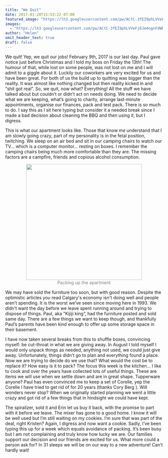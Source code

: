 ```yaml
---
title: "We Quit"
date: 2017-01-28T15:53:22-07:00
featured_image: "https://lh3.googleusercontent.com/pw/ACtC-3fEI9phLVVeFj6Jm4ognFdWDLNVOkH7ln-D6u4AZ95boD__dBDt5xyYi6EcGtCBEiWqyJ70_5WP273uDGiGr1-48qhxwYk0DWDb56qk1ZCmn_8mwlO-WXKiFgV1s1rDIkB1qXh1ql9wRGtObribXZTofg=w1216-h912-no"
images:
  - "https://lh3.googleusercontent.com/pw/ACtC-3fEI9phLVVeFj6Jm4ognFdWDLNVOkH7ln-D6u4AZ95boD__dBDt5xyYi6EcGtCBEiWqyJ70_5WP273uDGiGr1-48qhxwYk0DWDb56qk1ZCmn_8mwlO-WXKiFgV1s1rDIkB1qXh1ql9wRGtObribXZTofg=w1216-h912-no"
author: "Helen"
omit_header_text: true
draft: false
---
```


We quit! Yep, we quit our jobs! February 9th, 2017 is our last day. Paul gave notice just before Christmas and I told my boss on Friday the 13th! The humour of that, while lost on some people, was not lost on me and I will admit to a giggle about it. Luckily our coworkers are very excited for us and have been great. For both of us the build up to quitting was bigger than the reality. It was almost like nothing changed but then reality kicked in and “shit got real”.
So, we quit, now what? Everything! All the stuff we have talked about but couldn’t or didn’t act on needs doing. We need to decide what we are keeping, what’s going to charity, arrange last-minute appointments, organise our finances, pack and test pack. There is so much to do. I say this as I sit here typing but consider it a needed break since I made a bad decision about cleaning the BBQ and then using it, but I digress.

This is what our apartment looks like. Those that know me understand that I am slowly going crazy, part of my personality is in the fetal position, twitching. We sleep on an air bed and sit in our camping chairs to watch our TV… which is a computer monitor… resting on boxes. I remember the camping chairs being much more comfortable than they are. The missing factors are a campfire, friends and copious alcohol consumption.

<div style="text-align: center">
  <a style="display:inline-block;text-decoration:none;color: grey;" href="https://photos.google.com/share/AF1QipNzXM2ejuel-cP83GpoUxFt9iC4bXV1U2VTzFt7yNrz603xIJ6qkUjeAFAOt1-G6w/photo/AF1QipO5E7IFGUQQLxoEeHblGpb_lHDvcrqoMRKhiI95?key=NGhOVGJJZUVpYmVFM08wZTZzeGpMQktHYWxWX0V3" target="_blank"><img loading="lazy" src="https://lh3.googleusercontent.com/pw/ACtC-3duR6VEtLNdx3RWlupPJtgqa0V-EjlhdccYJcXHy86V7u8_fRRn_SnxtoyzHmOjpm9_ngVuMb4xDMPYIM3CBQuoDH7gI3L4BkbLCaHjNPRxlc3GtsuKmhfc_cjRE_LQ4M06bt-JVujNXiJCEj5wThIX1Q=w370-no" width="370" /><div>Packing up the apartment</div></a>
</div>

We may have sold the furniture too soon, but with good reason. Despite the optimistic articles you read Calgary's economy isn't doing well and people aren’t spending. It is the worst we’ve seen since moving here in 1993. We didn’t want the day before we leave spent running around and trying to dispose of things. Paul, aka “Kijiji king”, had the furniture posted and sold same day. There are a few things we want to keep though, and thankfully Paul’s parents have been kind enough to offer up some storage space in their basement.

I have now taken several breaks from this to shuffle boxes, convincing myself: be cut-throat in what we are giving away. In August I told myself I would only unpack things as needed, anything not used, we could just give away. Unfortunately, things didn’t go to plan and everything found a place. Now we are trying to decide do we use that? What would the cost be to replace it? How easy is it to pack?
The focus this week is the kitchen… I like to cook and over the years have collected lots of useful things. These are items we will use when we settle down and are in great shape. Tupperware anyone? Paul has even convinced me to keep a set of Corelle, yep the Corelle I have tried to get rid of for 20 years (thanks Cory Berg ). Will wonders never stop? When we originally started planning we went a little crazy and got rid of a few things that in hindsight we could have kept.

The spiralizer, sold it and Erin let us buy it back, with the promise to part with it before we leave. The mixer has gone to a good home. I know it will be well used but I’m still waiting on my cookies. I’m sure that was part of the deal, right Kristen? Again, I digress and now want a cookie. Sadly, I’ve been typing this up for a week which equals avoidance of packing. It’s been busy but I am not complaining and truly know how lucky we are. Our families support our decision and our friends are excited for us. What more could a person ask for?
In 31 sleeps we will be on our way to a new adventure! Can’t hardly wait!
